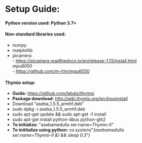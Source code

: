 # Setup Guide: 

#### Python version used: Python 3.7+

#### Non-standard libraries used:
- numpy
- matplotlib
- picamera
<br>- https://picamera.readthedocs.io/en/release-1.13/install.html
<br>mpu6050
<br>- https://github.com/m-rtijn/mpu6050

#### Thymio setup:
- **Guide:** https://github.com/lebalz/thympi
- **Package download:** http://wiki.thymio.org/en:linuxinstall
- Download "aseba_1.5.5_armhf.deb"
- sudo dpkg -i aseba_1.5.5_armhf.deb
- sudo apt-get update && sudo apt-get -f install
- sudo apt-get install python-dbus python-gtk2
- **To initialize:** "asebamedulla ser:name=Thymio-II"
- **To inititalize using python:** _os.system("(asebamedulla ser:name=Thymio-II &) && sleep 0.3")_
